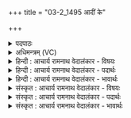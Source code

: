 +++
title = "03-2_1495 आदीं के"

+++
<details><summary>पदपाठः</summary>

आ꣢त्। ई꣣म्। के꣢। चि꣢त्। प꣡श्य꣢꣯मानासः। आ꣡प्य꣢꣯म्। व꣣सुरु꣡चः꣢। व꣣सु। रु꣡चः꣢꣯। दि꣣व्याः꣢। अ꣣भि꣢। अ꣣नूषत। दिवः꣢। न। वा꣡र꣢꣯म्। स꣣विता꣢। वि। ऊ꣣र्णुते। १४९५।
</details>

<details><summary>अधिमन्त्रम् (VC)</summary>

- पवमानः सोमः
- त्र्यरुणस्त्रैवृष्णः, त्रसदस्युः पौरुकुत्सः
- ऊर्ध्वा बृहती
- मध्यमः
</details>

<details><summary>हिन्दी : आचार्य रामनाथ वेदालंकार - विषयः</summary>

आगे पुनः वही विषय है।
</details>

<details><summary>हिन्दी : आचार्य रामनाथ वेदालंकार - पदार्थः</summary>

पदार्थान्वय -  (आत्) जब परब्रह्म के पास से बहता हुआ ब्रह्मानन्द-रस जीवात्मा को प्राप्त होने लगता है, उसके अनन्तर इस ब्रह्मानन्द के (आप्यम्) अपने साथ बन्धुत्व को (पश्यमानासः) देखते हुए, (वसुरुचः) अग्नि, बिजली और आदित्य के समान कान्तिवाले तेजस्वी (केचित्) कोई (दिव्याः) दीप्तिमान् ब्रह्म का साक्षात्कार करने में निपुण उपासक (ईम्) इस ब्रह्मानन्द-रस की (अभ्यनूषत) स्तुति करते हैं। (सविता) सूर्य (दिवः न वारम्) जैसे आकाश के शिशु चन्द्रमा को अपने प्रकाश से (व्यूर्णुते) आच्छादित करता है, वैसे ही (सविता) रस का प्रवाहक सोम परमेश्वर उन उपासकों को (व्यूर्णुते) आनन्द-रस से आच्छादित करता है ॥२॥ यहाँ उपमालङ्कार है ॥२॥
</details>

<details><summary>हिन्दी : आचार्य रामनाथ वेदालंकार - भावार्थः</summary>

भावार्थ -  जैसे सूर्य के प्रकाश से चन्द्रमा स्नान करता है,वैसे ही परमात्मा के आनन्द-रस से जीव ॥२॥
</details>

<details><summary>संस्कृत : आचार्य रामनाथ वेदालंकार - विषयः</summary>

अथ पुनस्तमेव विषयमाह।
</details>

<details><summary>संस्कृत : आचार्य रामनाथ वेदालंकार - पदार्थः</summary>

पदार्थान्वय -  (आत्) तदनन्तरम्, यदा परब्रह्मणः सकाशात् प्रस्रवन् ब्रह्मानन्दरसो जीवात्मानं प्राप्नोति तदेत्यर्थः। अस्य (आप्यम्) स्वात्मना सह बन्धुत्वम् (पश्यमानासः) वीक्षमाणाः, (वसुरुचः) वसुवत् अग्निविद्युदादित्यवद् रुक् कान्तिर्येषां ते, तेजस्विनः (केचित्) केचन (दिव्याः) दिवि द्योतमाने परब्रह्मणि साधवः परब्रह्मसाक्षात्कारनिपुणा उपासकाः इत्यर्थः (ईम्) एनं ब्रह्मानन्दरसम् (अभ्यनूषत) अभिस्तुवन्ति। (सविता) सूर्यः (दिवः न वारम्) आकाशस्य बालं शिशुं चन्द्रमसं यथा स्वप्रकाशेन (व्यूर्णुते) आच्छादयति, तथैव (सविता) रसाभिषोता सोमः परमेश्वरः तान् उपासकान् (व्यूर्णुते) आनन्दरसेन आच्छादयति। [वारं बालम् वबयो रलयोश्चाभेदत्वात्] ॥२॥ अत्रोपमालङ्कारः ॥२॥
</details>

<details><summary>संस्कृत : आचार्य रामनाथ वेदालंकार - भावार्थः</summary>

भावार्थ -  यथा सूर्यप्रकाशेन चन्द्रः स्नाति,तथैव परमात्मन आनन्दरसेन जीवः ॥२॥
</details>